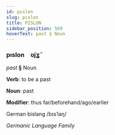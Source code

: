 ```yaml
---
id: pıslon
slug: pıslon
title: PISLON
sidebar_position: 569
hoverText: past § Noun
---
```


### pıslon&emsp;<span kind="abugida">ʋ́ȷʓ̃</span>

*past* **§** Noun

**Verb**: to be a past

**Noun**: past

**Modifier**: thus far/beforehand/ago/earlier

German bislang /bɪsˈlaŋ/

*Germanic Language Family*